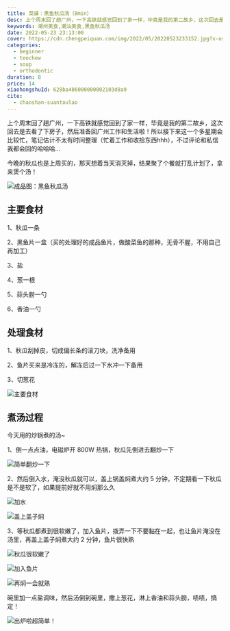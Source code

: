 ```yaml
---
title: 菜谱：黑鱼秋瓜汤（8min）
desc: 上个周末回了趟广州，一下高铁就感觉回到了家一样，毕竟是我的第二故乡，这次回去是去看了下房子，然后准备回广州工作和生活啦！所以接下来这一个多星期会比较忙，笔记估计不太有时间整理（忙着工作和收拾东西hhh），不过评论和私信我都会回的哈哈哈…
keywords: 潮州美食,潮汕美食,黑鱼秋瓜汤
date: 2022-05-23 23:13:00
cover: https://cdn.chengpeiquan.com/img/2022/05/20220523233152.jpg?x-oss-process=image/interlace,1
categories:
  - beginner
  - teochew
  - soup
  - orthodontic
duration: 8
price: 14
xiaohongshuId: 628ba486000000002103d8a9
cite:
  - chaoshan-suantoulao
---
```


上个周末回了趟广州，一下高铁就感觉回到了家一样，毕竟是我的第二故乡，这次回去是去看了下房子，然后准备回广州工作和生活啦！所以接下来这一个多星期会比较忙，笔记估计不太有时间整理（忙着工作和收拾东西hhh），不过评论和私信我都会回的哈哈哈…

今晚的秋瓜也是上周买的，那天想着当天消灭掉，结果聚了个餐就打乱计划了，拿来煲个汤！

![成品图：黑鱼秋瓜汤](https://cdn.chengpeiquan.com/img/2022/05/20220523233211.jpg?x-oss-process=image/interlace,1)

## 主要食材

1、秋瓜一条

2、黑鱼片一盒（买的处理好的成品鱼片，做酸菜鱼的那种，无骨不腥，不用自己再加工）

3、盐

4、葱一根

5、蒜头朥一勺

6、香油一勺

## 处理食材

1、秋瓜刮掉皮，切成偏长条的滚刀块，洗净备用

2、鱼片买来是冷冻的，解冻后过一下水冲一下备用

3、切葱花

![主要食材](https://cdn.chengpeiquan.com/img/2022/05/20220523233204.jpg?x-oss-process=image/interlace,1)

## 煮汤过程

今天用的炒锅煮的汤~

1、倒一点点油，电磁炉开 800W 热锅，秋瓜先倒进去翻炒一下

![简单翻炒一下](https://cdn.chengpeiquan.com/img/2022/05/20220523233205.jpg?x-oss-process=image/interlace,1)

2、然后倒入水，淹没秋瓜就可以，盖上锅盖焖煮大约 5 分钟，不定期看一下秋瓜是不是软了，如果提前好就不用焖那么久

![加水](https://cdn.chengpeiquan.com/img/2022/05/20220523233206.jpg?x-oss-process=image/interlace,1)

![盖上盖子焖](https://cdn.chengpeiquan.com/img/2022/05/20220523233207.jpg?x-oss-process=image/interlace,1)

3、等秋瓜都煮到很软嫩了，加入鱼片，拨弄一下不要黏在一起，也让鱼片淹没在汤里，再盖上盖子焖煮大约 2 分钟，鱼片很快熟

![秋瓜很软嫩了](https://cdn.chengpeiquan.com/img/2022/05/20220523233208.jpg?x-oss-process=image/interlace,1)

![加入鱼片](https://cdn.chengpeiquan.com/img/2022/05/20220523233209.jpg?x-oss-process=image/interlace,1)

![再焖一会就熟](https://cdn.chengpeiquan.com/img/2022/05/20220523233210.jpg?x-oss-process=image/interlace,1)

碗里加一点盐调味，然后汤倒到碗里，撒上葱花，淋上香油和蒜头朥，啧啧，搞定！

![出炉啦超简单！](https://cdn.chengpeiquan.com/img/2022/05/20220523233211.jpg?x-oss-process=image/interlace,1)
